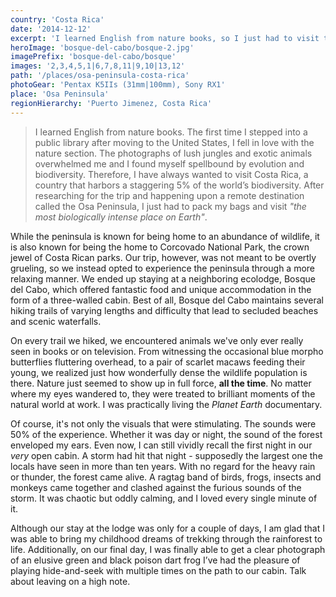 ```yaml
---
country: 'Costa Rica'
date: '2014-12-12'
excerpt: 'I learned English from nature books, so I just had to visit the most biologically intense place on Earth.'
heroImage: 'bosque-del-cabo/bosque-2.jpg'
imagePrefix: 'bosque-del-cabo/bosque'
images: '2,3,4,5,1|6,7,8,11|9,10|13,12'
path: '/places/osa-peninsula-costa-rica'
photoGear: 'Pentax K5IIs (31mm|100mm), Sony RX1'
place: 'Osa Peninsula'
regionHierarchy: 'Puerto Jimenez, Costa Rica'
---
```


> I learned English from nature books. The first time I stepped into a public library after moving to the United States, I fell in love with the nature section. The photographs of lush jungles and exotic animals overwhelmed me and I found myself spellbound by evolution and biodiversity. Therefore, I have always wanted to visit Costa Rica, a country that harbors a staggering 5% of the world’s biodiversity. After researching for the trip and happening upon a remote destination called the Osa Peninsula, I just had to pack my bags and visit _"the most biologically intense place on Earth"_.

While the peninsula is known for being home to an abundance of wildlife, it is also known for being the home to Corcovado National Park, the crown jewel of Costa Rican parks. Our trip, however, was not meant to be overtly grueling, so we instead opted to experience the peninsula through a more relaxing manner. We ended up staying at a neighboring ecolodge, Bosque del Cabo, which offered fantastic food and unique accommodation in the form of a three-walled cabin. Best of all, Bosque del Cabo maintains several hiking trails of varying lengths and difficulty that lead to secluded beaches and scenic waterfalls.

On every trail we hiked, we encountered animals we've only ever really seen in books or on television. From witnessing the occasional blue morpho butterflies fluttering overhead, to a pair of scarlet macaws feeding their young, we realized just how wonderfully dense the wildlife population is there. Nature just seemed to show up in full force, **all the time**. No matter where my eyes wandered to, they were treated to brilliant moments of the natural world at work. I was practically living the _Planet Earth_ documentary.

Of course, it's not only the visuals that were stimulating. The sounds were 50% of the experience. Whether it was day or night, the sound of the forest enveloped my ears. Even now, I can still vividly recall the first night in our _very_ open cabin. A storm had hit that night - supposedly the largest one the locals have seen in more than ten years. With no regard for the heavy rain or thunder, the forest came alive. A ragtag band of birds, frogs, insects and monkeys came together and clashed against the furious sounds of the storm. It was chaotic but oddly calming, and I loved every single minute of it.

Although our stay at the lodge was only for a couple of days, I am glad that I was able to bring my childhood dreams of trekking through the rainforest to life. Additionally, on our final day, I was finally able to get a clear photograph of an elusive green and black poison dart frog I’ve had the pleasure of playing hide-and-seek with multiple times on the path to our cabin. Talk about leaving on a high note.
